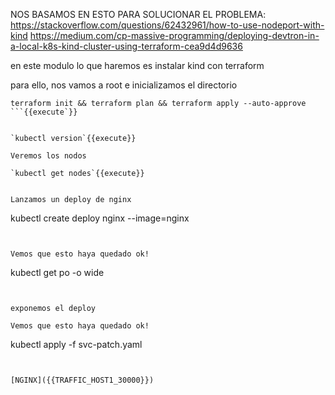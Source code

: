NOS BASAMOS EN ESTO PARA SOLUCIONAR EL PROBLEMA: https://stackoverflow.com/questions/62432961/how-to-use-nodeport-with-kind
https://medium.com/cp-massive-programming/deploying-devtron-in-a-local-k8s-kind-cluster-using-terraform-cea9d4d9636

en este modulo lo que haremos es instalar kind con terraform 

para ello, nos vamos a root e inicializamos el directorio

```
terraform init && terraform plan && terraform apply --auto-approve
```{{execute`}}


`kubectl version`{{execute}}

Veremos los nodos

`kubectl get nodes`{{execute}}


Lanzamos un deploy de nginx

```
kubectl create deploy nginx --image=nginx
```{{execute}}


Vemos que esto haya quedado ok!
```
kubectl get po -o wide
```{{execute}}


exponemos el deploy

Vemos que esto haya quedado ok!
```
kubectl apply -f svc-patch.yaml
```{{execute}}


[NGINX]({{TRAFFIC_HOST1_30000}})


